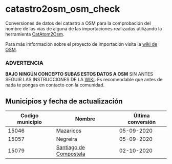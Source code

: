 # catastro2osm_osm_check

Conversiones de datos del catastro a OSM para la comprobación del nombre de las vías de alguna de las importaciones realizadas utilizando la herramienta [CatAtom2Osm](https://github.com/OSM-es/CatAtom2Osm/).

Para más imformación sobre el proyecto de importación visita la [wiki de OSM](https://wiki.openstreetmap.org/wiki/ES:Catastro_espa%C3%B1ol/Importaci%C3%B3n_de_edificios).

### ADVERTENCIA

**BAJO NINGÚN CONCEPTO SUBAS ESTOS DATOS A OSM** SIN ANTES SEGUIR LAS INSTRUCCIONES DE LA [WIKI](https://wiki.openstreetmap.org/wiki/ES:Catastro_espa%C3%B1ol/Importaci%C3%B3n_de_edificios). Es recomendable que antes de nada te pongas en contacto con la comunidad.

## Municipios y fecha de actualización

| Codigo municipio | Nombre | Última conversión |
| ----- | ------------ | ---------- |
| 15046 | Mazaricos | 05-09-2020 |
| 15057 | Negreira | 05-09-2020 |
| 15079 | [Santiago de Compostela](https://wiki.openstreetmap.org/wiki/Gl:WikiProject_Importaci%C3%B3n_do_Catastro_de_Santiago_de_Compostela) | 02-10-2020 |
